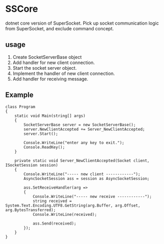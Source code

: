 # SSCore
dotnet core version of SuperSocket. Pick up socket communication logic from SuperSocket, and exclude command concept.

## usage

1. Create SocketServerBase object
2. Add handler for new client connection.
3. Start the socket server object.
4. Implement the handler of new client connection.
5. Add handler for receiving message.

## Example


    class Program
    {
        static void Main(string[] args)
        {
            SocketServerBase server = new SocketServerBase();
            server.NewClientAccepted += Server_NewClientAccepted;
            server.Start();

            Console.WriteLine("enter any key to exit.");
            Console.ReadKey();
        }

        private static void Server_NewClientAccepted(Socket client, ISocketSession session)
        {
            Console.WriteLine("----- new client ------------");
            AsyncSocketSession ass = session as AsyncSocketSession;

            ass.SetReceiveHandler(arg =>
            {
                Console.WriteLine("----- new receive ------------");
                string received = System.Text.Encoding.UTF8.GetString(arg.Buffer, arg.Offset, arg.BytesTransferred);
                Console.WriteLine(received);

                ass.Send(received);
            });
        }
    }
